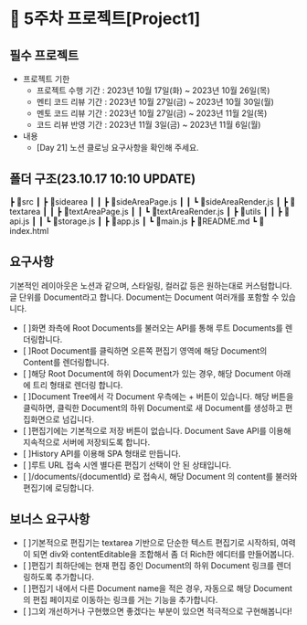 # 📌 5주차 프로젝트[Project1]

## 필수 프로젝트

- 프로젝트 기한
  - 프로젝트 수행 기간 : 2023년 10월 17일(화) ~ 2023년 10월 26일(목)
  - 멘티 코드 리뷰 기간 : 2023년 10월 27일(금) ~ 2023년 10월 30일(월)
  - 멘토 코드 리뷰 기간 : 2023년 10월 27일(금) ~ 2023년 11월 2일(목)
  - 코드 리뷰 반영 기간 : 2023년 11월 3일(금) ~ 2023년 11월 6일(월)
- 내용
  - [Day 21] 노션 클로닝 요구사항을 확인해 주세요.

## 폴더 구조(23.10.17 10:10 UPDATE)

┣ 📂src
┃ ┣ 📂sidearea
┃ ┃ ┣ 📜sideAreaPage.js
┃ ┃ ┗ 📜sideAreaRender.js
┃ ┣ 📂textarea
┃ ┃ ┣ 📜textAreaPage.js
┃ ┃ ┗ 📜textAreaRender.js
┃ ┣ 📂utils
┃ ┃ ┣ 📜api.js
┃ ┃ ┗ 📜storage.js
┃ ┣ 📜app.js
┃ ┗ 📜main.js
┣ 📜README.md
┗ 📜index.html

## 요구사항

기본적인 레이아웃은 노션과 같으며, 스타일링, 컬러값 등은 원하는대로 커스텀합니다.
글 단위를 Document라고 합니다. Document는 Document 여러개를 포함할 수 있습니다.

- [ ]화면 좌측에 Root Documents를 불러오는 API를 통해 루트 Documents를 렌더링합니다.
- [ ]Root Document를 클릭하면 오른쪽 편집기 영역에 해당 Document의 Content를 렌더링합니다.
- [ ]해당 Root Document에 하위 Document가 있는 경우, 해당 Document 아래에 트리 형태로 렌더링 합니다.
- [ ]Document Tree에서 각 Document 우측에는 + 버튼이 있습니다. 해당 버튼을 클릭하면, 클릭한 Document의 하위 Document로 새 Document를 생성하고 편집화면으로 넘깁니다.
- [ ]편집기에는 기본적으로 저장 버튼이 없습니다. Document Save API를 이용해 지속적으로 서버에 저장되도록 합니다.
- [ ]History API를 이용해 SPA 형태로 만듭니다.
- [ ]루트 URL 접속 시엔 별다른 편집기 선택이 안 된 상태입니다.
- [ ]/documents/{documentId} 로 접속시, 해당 Document 의 content를 불러와 편집기에 로딩합니다.

## 보너스 요구사항

- [ ]기본적으로 편집기는 textarea 기반으로 단순한 텍스트 편집기로 시작하되, 여력이 되면 div와 contentEditable을 조합해서 좀 더 Rich한 에디터를 만들어봅니다.
- [ ]편집기 최하단에는 현재 편집 중인 Document의 하위 Document 링크를 렌더링하도록 추가합니다.
- [ ]편집기 내에서 다른 Document name을 적은 경우, 자동으로 해당 Document의 편집 페이지로 이동하는 링크를 거는 기능을 추가합니다.
- [ ]그외 개선하거나 구현했으면 좋겠다는 부분이 있으면 적극적으로 구현해봅니다!
